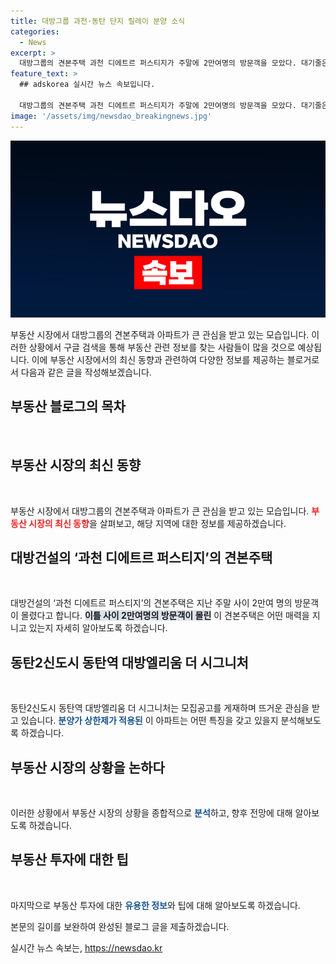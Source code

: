 ```yaml
---
title: 대방그룹 과천·동탄 단지 릴레이 분양 소식
categories:
  - News
excerpt: >
  대방그룹의 견본주택 과천 디에트르 퍼스티지가 주말에 2만여명의 방문객을 모았다. 대기줄은 최고 500m까지 늘어나는 등 엄청난 인기를 입증했는데, 이는 부동산 시장 열기를 반영한 것으로 해석된다. 또한 동탄2신도시 동탄역 대방엘리움 더 시그니처 역시 모집 공고를 게재하며 큰 관심을 끌었는데, 두 단지 모두 분양가 상한제가 적용돼 있어 청약 경쟁이 치열해지고 있다. 이에 따라 로또급 청약으로 평가받고 있는 상황이다.
feature_text: >
  ## adskorea 실시간 뉴스 속보입니다.

  대방그룹의 견본주택 과천 디에트르 퍼스티지가 주말에 2만여명의 방문객을 모았다. 대기줄은 최고 500m까지 늘어나는 등 엄청난 인기를 입증했는데, 이는 부동산 시장 열기를 반영한 것으로 해석된다. 또한 동탄2신도시 동탄역 대방엘리움 더 시그니처 역시 모집 공고를 게재하며 큰 관심을 끌었는데, 두 단지 모두 분양가 상한제가 적용돼 있어 청약 경쟁이 치열해지고 있다. 이에 따라 로또급 청약으로 평가받고 있는 상황이다.
image: '/assets/img/newsdao_breakingnews.jpg'
---
```


<p><img src="/assets/img/newsdao_breakingnews.jpg" alt="adskorea 속보" /></p>

<p>부동산 시장에서 대방그룹의 견본주택과 아파트가 큰 관심을 받고 있는 모습입니다. 이러한 상황에서 구글 검색을 통해 부동산 관련 정보를 찾는 사람들이 많을 것으로 예상됩니다. 이에 부동산 시장에서의 최신 동향과 관련하여 다양한 정보를 제공하는 블로거로서 다음과 같은 글을 작성해보겠습니다. </p>

<h2 data-ke-size="size26">부동산 블로그의 목차</h2>

<p data-ke-size="size16">&nbsp;</p>

<h2 data-ke-size="size24">부동산 시장의 최신 동향</h2>

<p data-ke-size="size16">&nbsp;</p>

<p>부동산 시장에서 대방그룹의 견본주택과 아파트가 큰 관심을 받고 있는 모습입니다. <b><span style="color: #ee2323;">부동산 시장의 최신 동향</span></b>을 살펴보고, 해당 지역에 대한 정보를 제공하겠습니다.</p>

<h2 data-ke-size="size24">대방건설의 ‘과천 디에트르 퍼스티지’의 견본주택</h2>

<p data-ke-size="size16">&nbsp;</p>

<p>대방건설의 ‘과천 디에트르 퍼스티지’의 견본주택은 지난 주말 사이 2만여 명의 방문객이 몰렸다고 합니다. <b><span style="background-color: #21538527;">이틀 사이 2만여명의 방문객이 몰린</span></b> 이 견본주택은 어떤 매력을 지니고 있는지 자세히 알아보도록 하겠습니다.</p>

<h2 data-ke-size="size24">동탄2신도시 동탄역 대방엘리움 더 시그니처</h2>

<p data-ke-size="size16">&nbsp;</p>

<p>동탄2신도시 동탄역 대방엘리움 더 시그니처는 모집공고를 게재하며 뜨거운 관심을 받고 있습니다. <b><span style="color: #1a5490;">분양가 상한제가 적용된</span></b> 이 아파트는 어떤 특징을 갖고 있을지 분석해보도록 하겠습니다.</p>

<h2 data-ke-size="size24">부동산 시장의 상황을 논하다</h2>

<p data-ke-size="size16">&nbsp;</p>

<p>이러한 상황에서 부동산 시장의 상황을 종합적으로 <b><span style="color: #1a5490;">분석</span></b>하고, 향후 전망에 대해 알아보도록 하겠습니다.</p>

<h2 data-ke-size="size24">부동산 투자에 대한 팁</h2>

<p data-ke-size="size16">&nbsp;</p>

<p>마지막으로 부동산 투자에 대한 <b><span style="color: #1a5490;">유용한 정보</span></b>와 팁에 대해 알아보도록 하겠습니다.</p>

<p>본문의 길이를 보완하여 완성된 블로그 글을 제출하겠습니다.</p>
실시간 뉴스 속보는, <a href="https://newsdao.kr" rel="dofollow">https://newsdao.kr</a>


